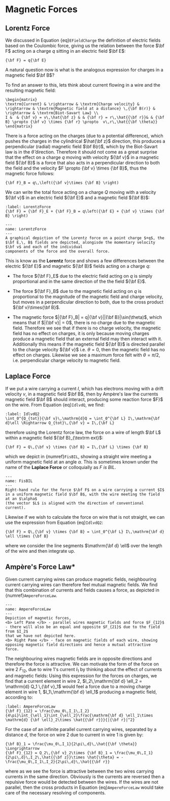 # Magnetic Forces

## Lorentz Force
We discussed in Equation {eq}`EFieldCharge` the definition of electric fields based on the Coulombic force, giving us the relation between the force $\bf F$ acting on a charge $q$ 
sitting in an electric field $\bf E$:
```{math}
{\bf F} = q{\bf E}
```
A natural question now is what is the analogous expression for charges in a magnetic field $\bf B$?

To find an answer to this, lets think about current flowing in a wire and the resulting magnetic field:
```{math}
\begin{matrix}
\textrm{Current} & \rightarrow & \textrm{Charge velocity} & \rightarrow & \textrm{Magnetic field at a distance} \,{\bf B(r)} & \rightarrow & \textrm{Biot-Savart Law} \\
I &  & {\bf v} = v\,\hat{\bf z} & & {\bf r} = r\,\hat{{\bf r}}& & {\bf B} \propto {\bf v} \times {\bf r} \propto  v\,r\,\hat{{\bf \theta}}
\end{matrix}
```
There is a force acting on the charges (due to a potential difference), which pushes the charges in the cylindrical $\hat{\bf z}$ direction, this produces a perpendicular (radial) 
magnetic field $\bf B(r)$, which by the Biot-Savart law is in the $\hat{\theta}$ direction.  Therefore it should not come as a great surprise that the effect on a charge $q$ moving 
with velocity ${\bf v}$ in a magnetic field ${\bf B}$ is a force that also acts in a perpendicular direction to both the field and the velocity $F \propto {\bf v} \times {\bf B}$, 
thus the magnetic force follows:
```{math}
{\bf F}_B = q\,\left({\bf v}\times {\bf B} \right)
```
We can write the total force acting on a charge $Q$ moving with a velocity ${\bf v}$ in an electric field ${\bf E}$ and a magnetic field ${\bf B}$:
```{math}
:label: LorentzForce
{\bf F} = {\bf F}_E + {\bf F}_B = q\left({\bf E} + {\bf v} \times {\bf B} \right)
```

```{figure} ../figures/LorentzForce.png
---
name: LorentzForce
---
A graphical depiction of the Lorentz force on a point charge $+q$, the $\bf E,\, B$ fields are depicted, alongisde the momentary velocity $\bf v$ and each of the individual 
components of the force and the overall force.  
```

This is know as the <b>Lorentz</b> force and shows a few differences between the electric ${\bf E}$ and magnetic ${\bf B}$ fields acting on a charge $q$:
- The force ${\bf F}_E$ due to the electric field acting on $q$ is simply proportional and in the same direction of the the field ${\bf E}$.

- The force ${\bf F}_B$ due to the magnetic field acting on $q$ is proportional to the magnitude of the magnetic field and charge velocity, 
but moves in a perpendicular direction to both, due to the cross product ${\bf v}\times{\bf B}$.

- The magnetic force $|{\bf F}_B| = q|{\bf v}||{\bf B}|\sin(\theta)$, which means that if $|{\bf v}| = 0$, there is no charge due to the magnetic field.  Therefore 
we see that if there is no charge velocity, the magnetic field has no effect on charges, it is only because moving charges produce a magnetic field that an external 
field may then interact with it.  Additionally this means if the magnetic field ${\bf B}$ is directed parallel to the charge velocity ${\bf v}$ i.e. $\theta = 0$, 
then the magnetic field has no effect on charges.  Likewise we see a maximum force felt with $\theta = \pi/2$, i.e. perpendicular charge velocity to magnetic field.

## Laplace Force
If we put a wire carrying a current $I$, which has electrons moving with a drift velocity $v$, in a magnetic field $\bf B$, then by Ampère's law the currents magnetic 
field $\bf B$ should interact, producing some reaction force $F}$ on the wire.  From Equation {eq}`IdlvdQ`, we find:
```{math}
:label: IdlvdQ2
\int_0^{Q_{tot}}{\bf v}\,\mathrm{d}Q = \int_0^{\bf L} I\,\mathrm{\bf d}\ell \Rightarrow Q_{tot}\,{\bf v} = I\,{\bf L}
```
therefore using the Lorentz force law, the force on a wire of length $\bf L$ within a magnetic field ${\bf B}_{\textrm ext}$:
```{math}
{\bf F} = Q\,{\bf v} \times {\bf B} = I\,{\bf L} \times {\bf B}
```
which we depict in {numref}`FisBIL`, showing a straight wire meeting a uniform magnetic field at an angle $\alpha$. This is sometimes known under the name of the <b>Laplace Force</b> 
or colloquially as <em>F is BIL</em>.
```{figure} ../figures/FisBIL.png
---
name: FisBIL
---
Right-hand rule for the force $\bf F$ on a wire carrying a current $I$ in a uniform magnetic field $\bf B$, with the wire meeting the field at an $\alpha$ 
(the vector $L$ is aligned with the direction of conventional current).
```
Likewise if we wish to calculate the force on wire that is not straight, we can use the expression from Equation {eq}`IdlvdQ2`:
```{math}
{\bf F} = Q\,{\bf v} \times {\bf B} = \int_0^{\bf L} I\,\mathrm{\bf d} \ell \times {\bf B}
```
where we consider the line segments $\mathrm{\bf d} \ell$ over the length of the wire and then integrate up.

## Ampère's Force Law*
Given current carrying wires can produce magnetic fields, neighbouring current carrying wires can therefore feel mutual magnetic fields.  We find that this 
combination of currents and fields causes a force, as depicted in {numref}`AmpereForceLaw`.  
```{figure} ../figures/AmpereForceLaw.png
---
name: AmpereForceLaw
---
Depiction of magnetic forces, 
<b> Left Pane </b> - parallel wires magnetic fields and force $F_{12}$ - there will also be an equal and opposite $F_{21}$ due to the field from $I_2$ 
that we have not depicted here.  
<b> Right Pane </b> - face on magnetic fields of each wire, showing opposing magnetic field directions and hence a mutual attractive force.
```

The neighbouring wires magnetic fields are in opposite directions and therefore the force is attractive.  We can motivate the form of the force on wire 2 $F_{12}$, 
due to wire 1's current $I_1$ by thinking about the effect of currents and magnetic fields:
Using this expression for the forces on charges, we find that a current element in wire 2, $I_2\,\mathrm{\bf d} \ell_2 = \mathrm{d} Q_1 \,{\bf v}_1$ 
would feel a force due to a moving charge element in wire 1, $I_1\,\mathrm{\bf d} \ell_1$ producing a magnetic field, according to:
```{math}
:label: AmpereForceLaw
{\bf F}_{12} = \frac{\mu_0\,I_1\,I_2}{4\pi}\int_{\ell_1}\int_{\ell_2}\frac{\mathrm{\bf d} \ell_1\times \mathrm{d} {\bf \ell}_2\times \hat{{\bf r}}}{|{\bf r}|^2} 
```
For the case of an infinite parallel current carrying wires, separated by a distance $d$, the force on wire 2 due to current in wire 1 is given by:
```{math}
{\bf B}_1 = \frac{\mu_0\,I_1}{2\pi\,d}\,\hat{{\bf \theta}} \Longrightarrow 
{\bf F}_{12} = Q_2\,{\bf v}_2\times {\bf B}_1 = \frac{\mu_0\,I_1}{2\pi\,d}\,I_2\,\hat{{\bf z}}\times \hat{\theta} = -\frac{\mu_0\,I_1\,I_2}{2\pi\,d}\,\hat{{\bf r}}
```
where as we see the force is attractive between the two wires carrying currents in the same direction.  Obviously is the currents are reversed then a 
repulsive force would be detected between the wires.  If the wires are not parallel, then the cross products in Equation {eq}`AmpereForceLaw` 
would take care of the necessary resolving of components.

